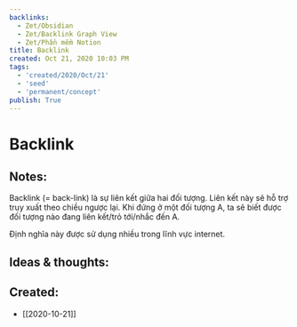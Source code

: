 ```yaml
---
backlinks:
  - Zet/Obsidian
  - Zet/Backlink Graph View
  - Zet/Phần mềm Notion
title: Backlink
created: Oct 21, 2020 10:03 PM
tags:
  - 'created/2020/Oct/21'
  - 'seed'
  - 'permanent/concept'
publish: True
---
```

# Backlink

## Notes:
Backlink (= back-link) là sự liên kết giữa hai đối tượng. Liên kết này sẽ hỗ trợ truy xuất theo chiều ngược lại. Khi đứng ở một đối tượng A, ta sẽ biết được đối tượng nào đang liên kết/trỏ tới/nhắc đến A.

Định nghĩa này được sử dụng nhiều trong lĩnh vực internet.

## Ideas & thoughts:

## Created:
- [[2020-10-21]]
